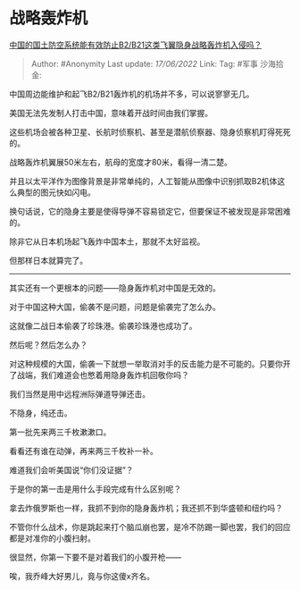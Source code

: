 # 战略轰炸机
[中国的国土防空系统能有效防止B2/B21这类飞翼隐身战略轰炸机入侵吗？](https://www.zhihu.com/question/355039250/answer/2527614867)

> Author: #Anonymity
> Last update: *17/06/2022*
> Link:
> Tag: #军事
> 沙海拾金:

中国周边能维护和起飞B2/B21轰炸机的机场并不多，可以说寥寥无几。

美国无法先发制人打击中国，意味着开战时间由我们掌握。

这些机场会被各种卫星、长航时侦察机、甚至是潜航侦察器、隐身侦察机盯得死死的。

战略轰炸机翼展50米左右，航母的宽度才80米，看得一清二楚。

并且以太平洋作为图像背景是非常单纯的，人工智能从图像中识别抓取B2机体这么典型的图元快如闪电。

换句话说，它的隐身主要是使得导弹不容易锁定它，但要保证不被发现是非常困难的。

除非它从日本机场起飞轰炸中国本土，那就不太好监视。

但那样日本就算完了。

---

其实还有一个更根本的问题——隐身轰炸机对中国是无效的。

对于中国这种大国，偷袭不是问题，问题是偷袭完了怎么办。

这就像二战日本偷袭了珍珠港。偷袭珍珠港也成功了。

然后呢？然后怎么办？

对这种规模的大国，偷袭一下就想一举取消对手的反击能力是不可能的。只要你开了战端，我们难道会也憋着用隐身轰炸机回敬你吗？

我们当然是用中远程洲际弹道导弹还击。

不隐身，纯还击。

第一批先来两三千枚漱漱口。

看看还有谁在动弹，再来两三千枚补一补。

难道我们会听美国说“你们没证据”？

于是你的第一击是用什么手段完成有什么区别呢？

拿去炸俄罗斯也一样，我抓不到你的隐身轰炸机；我还抓不到华盛顿和纽约吗？

不管你什么战术，你是跳起来打个脑瓜崩也罢，是冷不防踢一脚也罢，我们的回应都是对准你的小腹扫射。

很显然，你第一下要不是对着我们的小腹开枪——

唉，我乔峰大好男儿，竟与你这傻x齐名。
